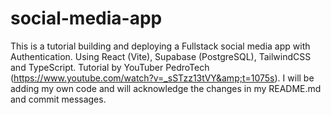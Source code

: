 # social-media-app
This is a tutorial building and deploying a Fullstack social media app with Authentication. Using React (Vite), Supabase (PostgreSQL), TailwindCSS and TypeScript. Tutorial by YouTuber PedroTech (https://www.youtube.com/watch?v=_sSTzz13tVY&amp;t=1075s). I will be adding my own code and will acknowledge the changes in my README.md and commit messages.